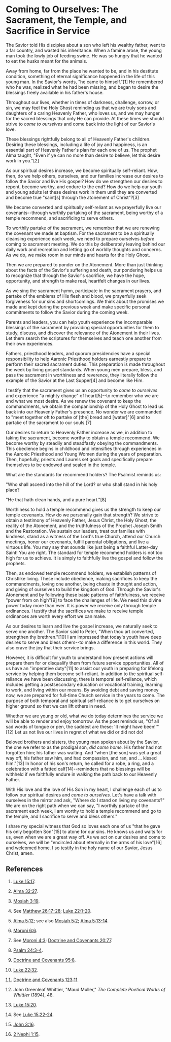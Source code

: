 # Coming to Ourselves: The Sacrament, the Temple, and Sacrifice in Service

The Savior told His disciples about a son who left his wealthy father, went to
a far country, and wasted his inheritance. When a famine arose, the young man
took the lowly job of feeding swine. He was so hungry that he wanted to eat
the husks meant for the animals.

Away from home, far from the place he wanted to be, and in his destitute
condition, something of eternal significance happened in the life of this
young man. In the Savior's words, "he came to himself."[1] He remembered who
he was, realized what he had been missing, and began to desire the blessings
freely available in his father's house.

Throughout our lives, whether in times of darkness, challenge, sorrow, or sin,
we may feel the Holy Ghost reminding us that we are truly sons and daughters
of a caring Heavenly Father, who loves us, and we may hunger for the sacred
blessings that only He can provide. At these times we should strive to _come
to ourselves_ and come back into the light of our Savior's love.

These blessings rightfully belong to all of Heavenly Father's children.
Desiring these blessings, including a life of joy and happiness, is an
essential part of Heavenly Father's plan for each one of us. The prophet Alma
taught, "Even if ye can no more than desire to believe, let this desire work
in you."[2]

As our spiritual desires increase, we become spiritually self-reliant. How,
then, do we help others, ourselves, and our families increase our desires to
follow the Savior and live His gospel? How do we strengthen our desires to
repent, become worthy, and endure to the end? How do we help our youth and
young adults let these desires work in them until they are converted and
become true "saint[s] through the atonement of Christ"?[3]

We become converted and spiritually self-reliant as we prayerfully live our
covenants--through worthily partaking of the sacrament, being worthy of a
temple recommend, and sacrificing to serve others.

To worthily partake of the sacrament, we remember that we are renewing the
covenant we made at baptism. For the sacrament to be a spiritually cleansing
experience each week, we need to prepare ourselves _before_ coming to
sacrament meeting. We do this by deliberately leaving behind our daily work
and recreation and letting go of worldly thoughts and concerns. As we do, we
make room in our minds and hearts for the Holy Ghost.

Then we are prepared to ponder on the Atonement. More than just thinking about
the facts of the Savior's suffering and death, our pondering helps us to
recognize that through the Savior's sacrifice, we have the hope, opportunity,
and strength to make real, heartfelt changes in our lives.

As we sing the sacrament hymn, participate in the sacrament prayers, and
partake of the emblems of His flesh and blood, we prayerfully seek forgiveness
for our sins and shortcomings. We think about the promises we made and kept
during the previous week and make specific personal commitments to follow the
Savior during the coming week.

Parents and leaders, you can help youth experience the incomparable blessings
of the sacrament by providing special opportunities for them to study,
discuss, and discover the relevance of the Atonement in their lives. Let them
search the scriptures for themselves and teach one another from their own
experiences.

Fathers, priesthood leaders, and quorum presidencies have a special
responsibility to help Aaronic Priesthood holders earnestly prepare to perform
their sacred sacrament duties. This preparation is made throughout the week by
living gospel standards. When young men prepare, bless, and pass the sacrament
in worthiness and reverence, they literally follow the example of the Savior
at the Last Supper[4] and become like Him.

I testify that the sacrament gives us an opportunity to _come to ourselves_
and experience "a mighty change" of heart[5]--to remember who we are and what
we most desire. As we renew the covenant to keep the commandments, we obtain
the companionship of the Holy Ghost to lead us back into our Heavenly Father's
presence. No wonder we are commanded to "meet together oft to partake of [the]
bread and [water]"[6] and to partake of the sacrament to our souls.[7]

Our desires to return to Heavenly Father increase as we, in addition to taking
the sacrament, become worthy to obtain a temple recommend. We become worthy by
steadily and steadfastly obeying the commandments. This obedience begins in
childhood and intensifies through experiences in the Aaronic Priesthood and
Young Women during the years of preparation. Then, hopefully, priests and
Laurels set goals and specifically prepare themselves to be endowed and sealed
in the temple.

What are the standards for recommend holders? The Psalmist reminds us:

"Who shall ascend into the hill of the Lord? or who shall stand in his holy
place?

"He that hath clean hands, and a pure heart."[8]

Worthiness to hold a temple recommend gives us the strength to keep our temple
covenants. How do we personally gain that strength? We strive to obtain a
testimony of Heavenly Father, Jesus Christ, the Holy Ghost, the reality of the
Atonement, and the truthfulness of the Prophet Joseph Smith and the
Restoration. We sustain our leaders, treat our families with kindness, stand
as a witness of the Lord's true Church, attend our Church meetings, honor our
covenants, fulfill parental obligations, and live a virtuous life. You may say
that sounds like just being a faithful Latter-day Saint! You are right. The
standard for temple recommend holders is not too high for us to achieve. It is
simply to faithfully live the gospel and follow the prophets.

Then, as endowed temple recommend holders, we establish patterns of Christlike
living. These include obedience, making sacrifices to keep the commandments,
loving one another, being chaste in thought and action, and giving of
ourselves to build the kingdom of God. Through the Savior's Atonement and by
following these basic patterns of faithfulness, we receive "power from on
high"[9] to face the challenges of life. We need this divine power today more
than ever. It is power we receive only through temple ordinances. I testify
that the sacrifices we make to receive temple ordinances are worth every
effort we can make.

As our desires to learn and live the gospel increase, we naturally seek to
serve one another. The Savior said to Peter, "When thou art converted,
strengthen thy brethren."[10] I am impressed that today's youth have deep
desires to serve and bless others--to make a difference in this world. They
also crave the joy that their service brings.

However, it is difficult for youth to understand how present actions will
prepare them for or disqualify them from future service opportunities. All of
us have an "imperative duty"[11] to assist our youth in preparing for lifelong
service by helping them become self-reliant. In addition to the spiritual
self-reliance we have been discussing, there is temporal self-reliance, which
includes getting a postsecondary education or vocational training, learning to
work, and living within our means. By avoiding debt and saving money now, we
are prepared for full-time Church service in the years to come. The purpose of
both temporal and spiritual self-reliance is to get ourselves on higher ground
so that we can lift others in need.

Whether we are young or old, what we do today determines the service we will
be able to render and enjoy tomorrow. As the poet reminds us, "Of all sad
words of tongue or pen, the saddest are these: 'It might have been!'"[12] Let
us not live our lives in regret of what we did or did not do!

Beloved brothers and sisters, the young man spoken about by the Savior, the
one we refer to as the prodigal son, _did come home._ His father had not
forgotten him; his father was waiting. And "when [the son] was yet a great way
off, his father saw him, and had compassion, and ran, and ... kissed him."[13]
In honor of his son's return, he called for a robe, a ring, and a celebration
with a fatted calf[14]--reminders that no blessings will be withheld if we
faithfully endure in walking the path back to our Heavenly Father.

With His love and the love of His Son in my heart, I challenge each of us to
follow our spiritual desires and _come to ourselves._ Let's have a talk with
ourselves in the mirror and ask, "Where do I stand on living my covenants?" We
are on the right path when we can say, "I worthily partake of the sacrament
each week, I am worthy to hold a temple recommend and go to the temple, and I
sacrifice to serve and bless others."

I share my special witness that God so loves each one of us "that he gave his
only begotten Son"[15] to atone for our sins. He knows us and waits for us,
even when we are a great way off. As we act on our desires and come to
ourselves, we will be "encircled about eternally in the arms of his love"[16]
and welcomed home. I so testify in the holy name of our Savior, Jesus Christ,
amen.

## References

  1.   [Luke 15:17](https://www.lds.org/scriptures/nt/luke/15.17?lang=eng#16).

  2.   [Alma 32:27](https://www.lds.org/scriptures/bofm/alma/32.27?lang=eng#26).

  3.   [Mosiah 3:19](https://www.lds.org/scriptures/bofm/mosiah/3.19?lang=eng#18).

  4.  See [Matthew 26:17-28](https://www.lds.org/scriptures/nt/matt/26.17-28?lang=eng#16); [Luke 22:1-20](https://www.lds.org/scriptures/nt/luke/22.1-20?lang=eng#0).

  5.   [Alma 5:12](https://www.lds.org/scriptures/bofm/alma/5.12?lang=eng#11); see also [Mosiah 5:2](https://www.lds.org/scriptures/bofm/mosiah/5.2?lang=eng#1); [Alma 5:13-14](https://www.lds.org/scriptures/bofm/alma/5.13-14?lang=eng#12).

  6.   [Moroni 6:6](https://www.lds.org/scriptures/bofm/moro/6.6?lang=eng#5).

  7.  See [Moroni 4:3](https://www.lds.org/scriptures/bofm/moro/4.3?lang=eng#2); [Doctrine and Covenants 20:77](https://www.lds.org/scriptures/dc-testament/dc/20.77?lang=eng#76).

  8.   [Psalm 24:3-4](https://www.lds.org/scriptures/ot/ps/24.3-4?lang=eng#2).

  9.   [Doctrine and Covenants 95:8](https://www.lds.org/scriptures/dc-testament/dc/95.8?lang=eng#7).

  10.   [Luke 22:32](https://www.lds.org/scriptures/nt/luke/22.32?lang=eng#31).

  11.   [Doctrine and Covenants 123:11](https://www.lds.org/scriptures/dc-testament/dc/123.11?lang=eng#10).

  12.  John Greenleaf Whittier, "Maud Muller," _The Complete Poetical Works of Whittier_ (1894), 48.

  13.   [Luke 15:20](https://www.lds.org/scriptures/nt/luke/15.20?lang=eng#19).

  14.  See [Luke 15:22-24](https://www.lds.org/scriptures/nt/luke/15.22-24?lang=eng#21).

  15.   [John 3:16](https://www.lds.org/scriptures/nt/john/3.16?lang=eng#15).

  16.   [2 Nephi 1:15](https://www.lds.org/scriptures/bofm/2-ne/1.15?lang=eng#14).

